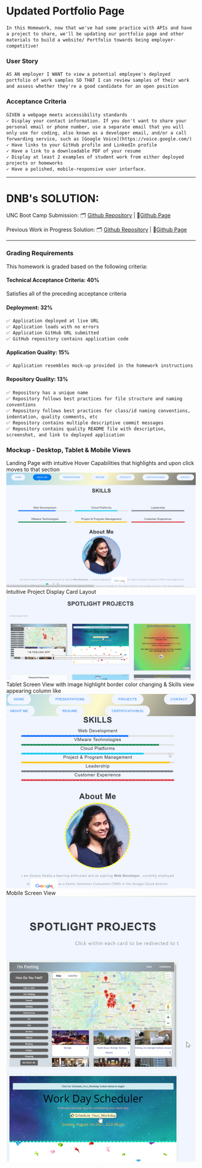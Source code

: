 # Updated Portfolio Page

```
In this Homework, now that we've had some practice with APIs and have a project to share, we'll be updating our portfolio page and other materials to build a website/ Portfolio towards being employer-competitive!
```

### User Story
```
AS AN employer I WANT to view a potential employee's deployed portfolio of work samples SO THAT I can review samples of their work and assess whether they're a good candidate for an open position
```

### Acceptance Criteria
```
GIVEN a webpage meets accessibility standards
✓ Display your contact information. If you don't want to share your personal email or phone number, use a separate email that you will only use for coding, also known as a developer email, and/or a call forwarding service, such as [Google Voice](https://voice.google.com/)
✓ Have links to your GitHub profile and LinkedIn profile
✓ Have a link to a downloadable PDF of your resume
✓ Display at least 2 examples of student work from either deployed projects or homeworks 
✓ Have a polished, mobile-responsive user interface.
```

--------------------------------
# DNB's SOLUTION: 
UNC Boot Camp Submission: 🗂️ [Github Repository](https://github.com/DionneNoellaBarretto/Updated_Portfolio_Page) | 📄[Github Page](https://dionnenoellabarretto.github.io/Updated_Portfolio_Page/)

Previous Work in Progress Solution: 🗂️ [Github Repository](https://github.com/DionneNoellaBarretto/02-Advanced-CSS-Portfolio) | 📄[Github Page](https://dionnenoellabarretto.github.io/02-Advanced-CSS-Portfolio/)

--------------------------------

### Grading Requirements

This homework is graded based on the following criteria: 

#### Technical Acceptance Criteria: 40%
Satisfies all of the preceding acceptance criteria

#### Deployment: 32%
```
✅ Application deployed at live URL
✅ Application loads with no errors
✅ Application GitHub URL submitted
✅ GitHub repository contains application code
```
#### Application Quality: 15%
```
✅ Application resembles mock-up provided in the homework instructions 
```

#### Repository Quality: 13%
```
✅ Repository has a unique name
✅ Repository follows best practices for file structure and naming conventions
✅ Repository follows best practices for class/id naming conventions, indentation, quality comments, etc
✅ Repository contains multiple descriptive commit messages
✅ Repository contains quality README file with description, screenshot, and link to deployed application
```

### Mockup - Desktop, Tablet & Mobile Views
Landing Page with intuitive Hover Capabilities that highlights and upon click moves to that section
<img src="./supplemental_files/LandingPagewithHoverCapabilities.png">
Intuitive Project Display Card Layout
<img src="./supplemental_files/IntuitiveProjectSectionCardLayout.png">
Tablet Screen View with image highlight border color changing & Skills view appearing column like
<img src="./supplemental_files/TabletView.png">
Mobile Screen View
<img src="./supplemental_files/MobileView.png">

